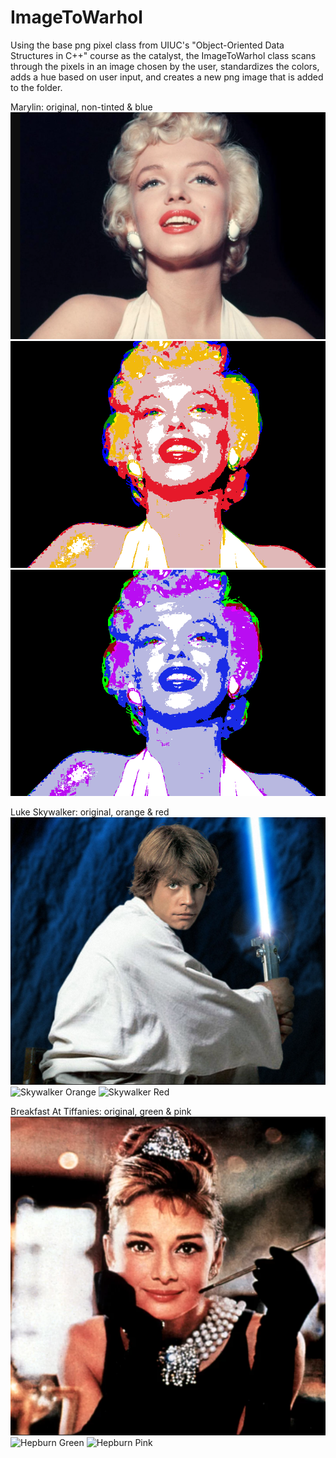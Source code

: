 # ImageToWarhol
Using the base png pixel class from UIUC's "Object-Oriented Data Structures in C++" course as the catalyst, the ImageToWarhol class scans through the pixels in an image chosen by the user, standardizes the colors, adds a hue based on user input, and creates a new png image that is added to the folder.

Marylin: original, non-tinted & blue
![Marylin Original](/images/marylin.png)
![Marylin non-tinted](/images/warhol_marylin.png)
![Marylin Blue](/images/blue_warhol_marylin.png)

Luke Skywalker: original, orange & red
![Skywalker Original](/images/skywalker.png)
![Skywalker Orange](/images/orange_warhol_skywalker.png)
![Skywalker Red](/images/red_warhol_skywalker.png)

Breakfast At Tiffanies: original, green & pink
![Hepburn Original](/images/hepburn.png)
![Hepburn Green](/images/green_warhol_hepburn.png)
![Hepburn Pink](/images/pink_warhol_hepburn.png)

